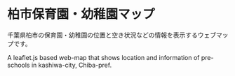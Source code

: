 # 柏市保育園・幼稚園マップ

千葉県柏市の保育園・幼稚園の位置と空き状況などの情報を表示するウェブマップです。

A leaflet.js based web-map that shows location and information of pre-schools in kashiwa-city, Chiba-pref.
